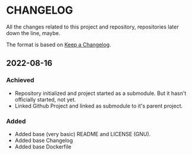 # CHANGELOG #

All the changes related to this project and repository, repositories later down the line, maybe.

The format is based on [Keep a Changelog](https://keepachangelog.com/en/1.0.0/).

## 2022-08-16

### Achieved

- Repository initialized and project started as a submodule. But it hasn't officially started, not yet.
- Linked Github Project and linked as submodule to it's parent project.

### Added

- Added base (very basic) README and LICENSE (GNU).
- Added base Changelog
- Added base Dockerfile